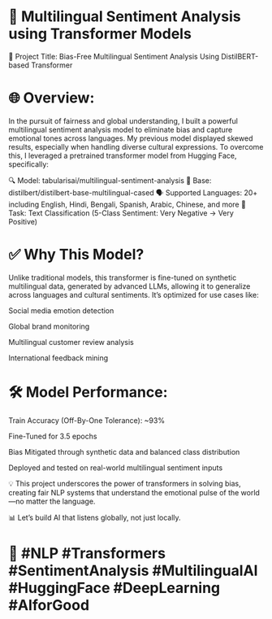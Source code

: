 # 🔷 Multilingual Sentiment Analysis using Transformer Models
🚀 Project Title: Bias-Free Multilingual Sentiment Analysis Using DistilBERT-based Transformer

# 🌐 Overview:
In the pursuit of fairness and global understanding, I built a powerful multilingual sentiment analysis model to eliminate bias and capture emotional tones across languages. My previous model displayed skewed results, especially when handling diverse cultural expressions. To overcome this, I leveraged a pretrained transformer model from Hugging Face, specifically:

🔍 Model: tabularisai/multilingual-sentiment-analysis
🧠 Base: distilbert/distilbert-base-multilingual-cased
🗣️ Supported Languages: 20+ including English, Hindi, Bengali, Spanish, Arabic, Chinese, and more
🎯 Task: Text Classification (5-Class Sentiment: Very Negative → Very Positive)

# ✅ Why This Model?
Unlike traditional models, this transformer is fine-tuned on synthetic multilingual data, generated by advanced LLMs, allowing it to generalize across languages and cultural sentiments. It’s optimized for use cases like:

Social media emotion detection

Global brand monitoring

Multilingual customer review analysis

International feedback mining

# 🛠️ Model Performance:

Train Accuracy (Off-By-One Tolerance): ~93%

Fine-Tuned for 3.5 epochs

Bias Mitigated through synthetic data and balanced class distribution

Deployed and tested on real-world multilingual sentiment inputs

💡 This project underscores the power of transformers in solving bias, creating fair NLP systems that understand the emotional pulse of the world—no matter the language.

📊 Let’s build AI that listens globally, not just locally.
# 🔗 #NLP #Transformers #SentimentAnalysis #MultilingualAI #HuggingFace #DeepLearning #AIforGood


